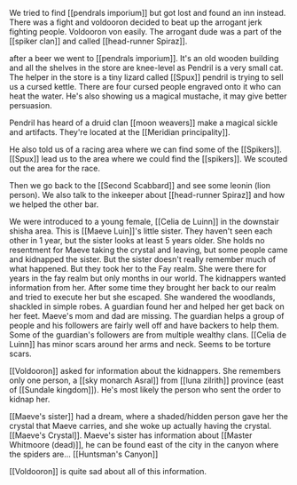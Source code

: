 We tried to find [[pendrals imporium]] but got lost and found an inn instead.
There was a fight and voldooron decided to beat up the arrogant jerk fighting people.
Voldooron von easily.
The arrogant dude was a part of the [[spiker clan]] and called [[head-runner Spiraz]].

after a beer we went to [[pendrals imporium]].
It's an old wooden building and all the shelves in the store are knee-level as Pendril is a very small cat.
The helper in the store is a tiny lizard called [[Spux]]
pendril is trying to sell us a cursed kettle. There are four cursed people engraved onto it who can heat the water.
He's also showing us a magical mustache, it may give better persuasion.

Pendril has heard of a druid clan [[moon weavers]] make a magical sickle and artifacts.
They're located at the [[Meridian principality]].

He also told us of a racing area where we can find some of the [[Spikers]].
[[Spux]] lead us to the area where we could find the [[spikers]].
We scouted out the area for the race.

Then we go back to the [[Second Scabbard]] and see some leonin (lion person).
We also talk to the inkeeper about [[head-runner Spiraz]] and how we helped the other bar.

We were introduced to a young female, [[Celia de Luinn]] in the downstair shisha area.
This is [[Maeve Luin]]'s little sister. They haven't seen each other in 1 year, but the sister looks at least 5 years older.
She holds no resentment for Maeve taking the crystal and leaving, but some people came and kidnapped the sister.
But the sister doesn't really remember much of what happened. But they took her to the Fay realm.
She were there for years in the fay realm but only months in our world.
The kidnappers wanted information from her.
After some time they brought her back to our realm and tried to execute her but she escaped.
She wandered the woodlands, shackled in simple robes.
A guardian found her and helped her get back on her feet.
Maeve's mom and dad are missing.
The guardian helps a group of people and his followers are fairly well off and have backers to help them.
Some of the guardian's followers are from multiple wealthy clans.
[[Celia de Luinn]] has minor scars around her arms and neck. Seems to be torture scars.

[[Voldooron]] asked for information about the kidnappers.
She remembers only one person, a [[sky monarch Asral]] from [[luna zilrith]] province (east of [[Sundale kingdom]]). He's most likely the person who sent the order to kidnap her.

[[Maeve's sister]] had a dream, where a shaded/hidden person gave her the crystal that Maeve carries, and she woke up actually having the crystal. [[Maeve's Crystal]].
Maeve's sister has information about [[Master Whitmoore (dead)]], he can be found east of the city in the canyon where the spiders are... [[Huntsman's Canyon]]

[[Voldooron]] is quite sad about all of this information.